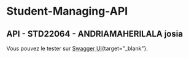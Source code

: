 # Student-Managing-API
## API - **STD22064** - ANDRIAMAHERILALA josia 

Vous pouvez le tester sur [Swagger UI](https://petstore.swagger.io/?url=https://raw.githubusercontent.com/josiaJj/HEI-Managing-API/main/HEI-managing-api.yaml){target="_blank"}.

